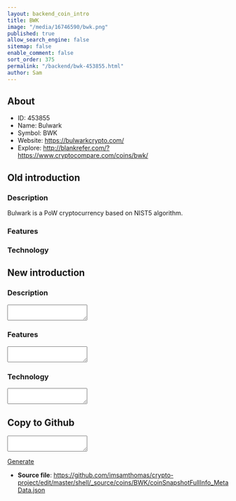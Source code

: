 ```yaml
---
layout: backend_coin_intro
title: BWK
image: "/media/16746590/bwk.png"
published: true
allow_search_engine: false
sitemap: false
enable_comment: false
sort_order: 375
permalink: "/backend/bwk-453855.html"
author: Sam
---
```


## About

- ID: 453855
- Name: Bulwark
- Symbol: BWK
- Website: https://bulwarkcrypto.com/
- Explore: http://blankrefer.com/?https://www.cryptocompare.com/coins/bwk/


## Old introduction

### Description

<p>Bulwark is a PoW cryptocurrency based on NIST5 algorithm.</p>

### Features


### Technology




## New introduction


### Description
<textarea id="meta_description" name="description"></textarea>

### Features
<textarea id="meta_features" name="features"></textarea>

### Technology
<textarea id="meta_technology" name="technology"></textarea>


## Copy to Github

<textarea id="coinsnapshotfullinfo_metadata"></textarea>

<a href="#gen" onclick="generateMetaDatJson()">Generate</a>

- **Source file**: <a href="https://github.com/imsamthomas/crypto-project/edit/master/shell/_source/coins/BWK/coinSnapshotFullInfo_MetaData.json">https://github.com/imsamthomas/crypto-project/edit/master/shell/_source/coins/BWK/coinSnapshotFullInfo_MetaData.json</a>

